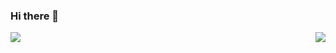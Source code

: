 
### Hi there 👋

<img align="left" src="https://github-readme-stats.vercel.app/api/top-langs/?username=fireworks99&hide=html" />

<img align="right" src="https://github-readme-stats.vercel.app/api?username=fireworks99&show_icons=true&theme=vue" />

<!--
**fireworks99/fireworks99** is a ✨ _special_ ✨ repository because its `README.md` (this file) appears on your GitHub profile.

Here are some ideas to get you started:

- 🔭 I’m currently working on ...
- 🌱 I’m currently learning ...
- 👯 I’m looking to collaborate on ...
- 🤔 I’m looking for help with ...
- 💬 Ask me about ...
- 📫 How to reach me: ...
- 😄 Pronouns: ...
- ⚡ Fun fact: ...
-->
